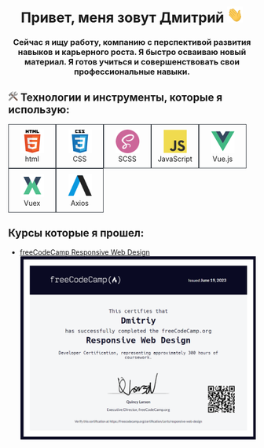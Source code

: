 <h1 align="center">Привет, меня зовут Дмитрий
<img src="https://raw.githubusercontent.com/Lerts007/Lerts007/main/img/Hi.gif" style = "width: 32px; height: 32px;"/></h1>
<h3 style="text-align: center">Сейчас я ищу работу, компанию с перспективой развития навыков и карьерного роста. Я быстро осваиваю новый материал. Я готов учиться и совершенствовать свои профессиональные навыки. </h3>

<h2 dir="auto">
<img src = "https://raw.githubusercontent.com/Lerts007/Lerts007/main/img/tool.png" style = "width: 20px; height: 20px; "/> Технологии и инструменты, которые я использую:</h2>

  <section>
    <div>
      <div id="block">
        <div id='block__card' align="center">
        <img src = "./img/html.svg" width="48" height="48" alt="html"/>
          <br/>
          html
        </div>
        <div id='block__card' align="center">
        <img src = "./img/css.svg" width="48" height="48" alt="css"/>
          <br/>
          CSS
        </div>
        <div id='block__card' align="center">
          <img src = "./img/scss.png" width="48" height="48" alt="html"/>
          </br>
          SCSS
        </div>
        <div id='block__card' align="center">
          <img src = "./img/js.svg" width="48" height="48" alt="js"/>
          </br>
          JavaScript
        </div>
        <div id='block__card' align="center">
          <img src = "./img/vue.svg" width="48" height="48" alt="vue"/>
          </br>
          Vue.js
        </div>
        <div id='block__card' align="center">
          <img src = "./img/vuex.svg" width="48" height="48" alt="vue"/>
          </br>
          Vuex
        </div>
        <div id='block__card' align="center">
          <img src = "./img/axios.svg" width="48" height="48" alt="vue"/>
          </br>
          Axios
        </div>
      </div>
    </div>
  </section>
  <style>
    #block{
      display:flex; 
      flex-wrap: wrap;
    }
    #block__card{
      width: 75px; 
      padding: 10px; 
      border: 1px solid #30363d;
    }
  </style>

## Курсы которые я прошел:

- [freeCodeCamp Responsive Web Design](https://www.freecodecamp.org/certification/Lerts/responsive-web-design)
  ![freeCodeCamp Responsive Web Design](./img/freeCodeCamp_Responsive_Web_Design.png)

<!-- Cсылка с иконками на GitHub: https://github.com/devicons/devicon/blob/master/icons/css3/css3-original-wordmark.svg?ysclid=lqall2krzd67529310 -->
